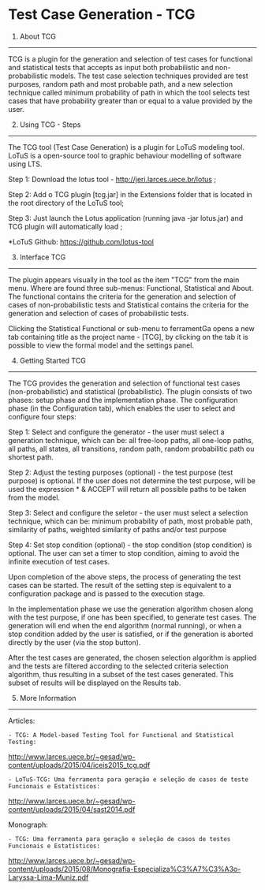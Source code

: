 Test Case Generation - TCG
=========

1. About TCG
------------
TCG is a plugin for the generation and selection of test cases for functional and statistical tests that accepts as input both probabilistic and non-probabilistic models. The test case selection techniques provided are test purposes, random path and most probable path, and a new selection technique called minimum probability of path in which the tool selects test cases that have probability greater than or equal to a value provided by the user.

2. Using TCG - Steps
--------------------
The TCG tool (Test Case Generation) is a plugin for LoTuS modeling tool. LoTuS is a open-source tool to graphic behaviour modelling of software using LTS.

  Step 1: Download the lotus tool - http://jeri.larces.uece.br/lotus ;
  
  Step 2: Add o TCG plugin [tcg.jar] in the Extensions folder that is located in the root directory of the LoTuS tool;
  
  Step 3: Just launch the Lotus application (running java -jar lotus.jar) and TCG plugin will automatically load ;

*LoTuS Github: https://github.com/lotus-tool

3. Interface TCG
----------------
The plugin appears visually in the tool as the item "TCG" from the main menu. Where are found three sub-menus: Functional, Statistical and About. The functional contains the criteria for the generation and selection of cases of non-probabilistic tests and Statistical contains the criteria for the generation and selection of cases of probabilistic tests.

Clicking the Statistical Functional or sub-menu to ferramentGa opens a new tab containing title as the project name - [TCG], by clicking on the tab it is possible to view the formal model and the settings panel.


4. Getting Started TCG
----------------------
The TCG provides the generation and selection of functional test cases (non-probabilistic) and statistical (probabilistic). The plugin consists of two phases: setup phase and the implementation phase. The configuration phase (in the Configuration tab), which enables the user to select and configure four steps:

  Step 1: Select and configure the generator - the user must select a generation technique, which can be: all        free-loop paths, all one-loop paths, all paths, all states, all transitions, random path, random probabilitic      path ou shortest path.

  Step 2: Adjust the testing purposes (optional) - the test purpose (test purpose) is optional. If the user does     not determine the test purpose, will be used the expression * & ACCEPT will return all possible paths to be taken   from the model.

  Step 3:  Select and configure the seletor - the user must select a selection technique, which can be: minimum      probability of path, most probable path, similarity of paths, weighted similarity of paths and/or test purpose

  Step 4: Set stop condition (optional) - the stop condition (stop condition) is optional. The user can set a timer   to stop condition, aiming to avoid the infinite execution of test cases.

Upon completion of the above steps, the process of generating the test cases can be started. The result of the setting step is equivalent to a configuration package and is passed to the execution stage. 

In the implementation phase we use the generation algorithm chosen along with the test purpose, if one has been specified, to generate test cases. The generation will end when the end algorithm (normal running), or when a stop condition added by the user is satisfied, or if the generation is aborted directly by the user (via the stop button).

After the test cases are generated, the chosen selection algorithm is applied and the tests are filtered according to the selected criteria selection algorithm, thus resulting in a subset of the test cases generated. This subset of results will be displayed on the Results tab.

5. More Information
-------------------

Articles: 

	- TCG: A Model-based Testing Tool for Functional and Statistical Testing:

http://www.larces.uece.br/~gesad/wp-content/uploads/2015/04/iceis2015_tcg.pdf
	
	- LoTuS-TCG: Uma ferramenta para geração e seleção de casos de teste Funcionais e Estatísticos:

http://www.larces.uece.br/~gesad/wp-content/uploads/2015/04/sast2014.pdf

Monograph:

	- TCG: Uma ferramenta para geração e seleção de casos de testes Funcionais e Estatísticos:

http://www.larces.uece.br/~gesad/wp-content/uploads/2015/08/Monografia-Especializa%C3%A7%C3%A3o-Laryssa-Lima-Muniz.pdf

